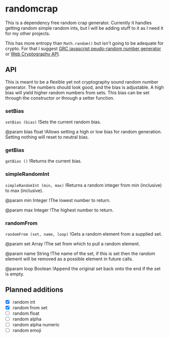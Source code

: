 # randomcrap

This is a dependency free random crap generator. Currently it handles getting random simple random ints, but I will be adding stuff to it as I need it for my other projects.

This has more entropy than ```Math.random()``` but isn't going to be adequate for crypto. For that I suggest [GRC javascript peudo-random number generator](https://www.grc.com/otg/uheprng.htm) or [Web Cryptography API](https://developer.mozilla.org/en-US/docs/Web/API/RandomSource/getRandomValues).

## API

This is meant to be a flexible yet not cryptography sound random number generator. The numbers should look good, and the bias is adjustable. A high bias will yield higher random numbers from sets. This bias can be set through the constructor or through a setter function.

### setBias

```setBias (bias)```
!Sets the current random bias.

@param bias float
!Allows setting a high or low bias for random generation. Setting nothing will reset to neutral bias.

### getBias
```getBias ()```
!Returns the current bias.

### simpleRandomInt

```simpleRandomInt (min, max)```
!Returns a random integer from min (inclusive) to max (inclusive).

@param min Integer
!The lowest number to return.

@param max Integer
!The highest number to return.

### randomFrom

```randomFrom (set, name, loop)```
!Gets a random element from a supplied set.

@param set Array
!The set from which to pull a random element.

@param name String
!The name of the set, if this is set then the random element will be removed as a possible element in future calls.

@param loop Boolean
!Append the original set back onto the end if the set is empty.

## Planned additions
- [x] random int
- [x] random from set
- [ ] random float
- [ ] random alpha
- [ ] random alpha numeric
- [ ] random emoji
